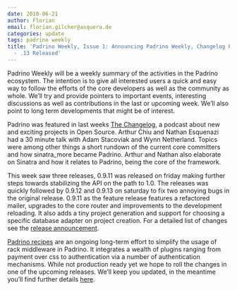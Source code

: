 ```yaml
---
date: 2010-06-21
author: Florian
email: florian.gilcher@asquera.de
categories: update
tags: padrino weekly
title: 'Padrino Weekly, Issue 1: Announcing Padrino Weekly, Changelog Podcast, 0.9.11
  - .13 Released'
---
```


Padrino Weekly will be a weekly summary of the activities in the Padrino ecosystem. The intention is to give all interested users a quick and easy way to follow the efforts of the core developers as well as the community as whole. We’ll try and provide pointers to important events, interesting discussions as well as contributions in the last or upcoming week. We’ll also point to long term developments that might be of interest.


Padrino was featured in last weeks [The Changelog](http://changelogshow.com/105/5806-episode-0-2-7-padrino-sinatra-based-ruby-web-framework), a podcast about new and exciting projects in Open Source. Arthur Chiu and Nathan Esquenazi had a 30 minute talk with Adam Stacoviak and Wynn Netherland. Topics were among other things a short rundown of the current core committers and how sinatra\_more became Padrino. Arthur and Nathan also elaborate on Sinatra and how it relates to Padrino, being the core of the framework.

This week saw three releases, 0.9.11 was released on friday making further steps towards stabilizing the API on the path to 1.0. The releases was quickly followed by 0.9.12 and 0.9.13 on saturday to fix two annoying bugs in the original release. 0.9.11 as the feature release features a refactored mailer, upgrades to the core router and improvements to the development reloading. It also adds a tiny project generation and support for choosing a specific database adapter on project creation. For a detailed list of changes see the [release announcement](http://www.padrinorb.com/blog/padrino-0-9-11-release-overview).

[Padrino recipes](http://github.com/padrino/padrino-recipes) are an ongoing long-term effort to simplify the usage of rack middleware in Padrino. It integrates a wealth of plugins ranging from payment over css to authentication via a number of authentication mechanisms. While not production ready yet we hope to roll the changes in one of the upcoming releases. We’ll keep you updated, in the meantime you’ll find further details [here](http://github.com/padrino/padrino-recipes).

